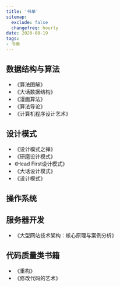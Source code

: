 ```yaml
---
title: '书单'
sitemap:
  exclude: false
  changefreq: hourly
date: 2020-08-19
tags:
- 书单
---
```


## 数据结构与算法
* 《算法图解》
* 《大话数据结构》
* 《漫画算法》
* 《算法导论》
* 《计算机程序设计艺术》

## 设计模式
* 《设计模式之禅》
* 《研磨设计模式》
* 《Head First设计模式》
* 《大话设计模式》
* 《设计模式》


## 操作系统


## 服务器开发
* 《大型网站技术架构：核心原理与案例分析》
  

## 代码质量类书籍
* 《重构》
* 《修改代码的艺术》